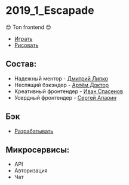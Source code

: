 # 2019_1_Escapade
:heart_eyes: Топ frontend :heart_eyes:

- [Играть](https://ser.ru.com)
- [Рисовать](https://www.figma.com/file/WcFryEu51iySsuBd8F0CLi0S/explose)

## Состав:
- Надежный ментор - [Дмитрий Липко](https://github.com/dlipko)
- Неспящий бэкэндер - [Артём Доктор](https://github.com/SmartPhoneJava)
- Креативный фронтендер - [Иван Спасенов](https://github.com/slevinsps)
- Усердный фронтендер - [Сергей Апарин](https://github.com/Bigyin1)

## Бэк
- [Разрабатывать](https://github.com/go-park-mail-ru/2019_1_Escapade)

## Микросервисы:
- API
- Авторизация
- Чат
